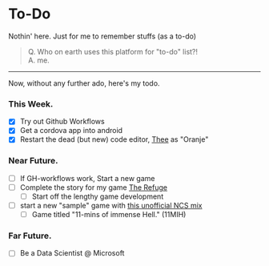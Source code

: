 # To-Do
Nothin' here. Just for me to remember stuffs (as a to-do)
> Q. Who on earth uses this platform for "to-do" list?! 
  <br>A. me.
 
<hr>
Now, without any further ado, here's my todo.

### This Week.
- [X] Try out Github Workflows
- [X] Get a cordova app into android
- [X] Restart the dead (but new) code editor, [Thee](https://github.com/whmsft/thee) as "Oranje"

### Near Future.
- [ ] If GH-workflows work, Start a new game
- [ ] Complete the story for my game [The Refuge](https://github.com/whmsft/refuge)
  - [ ] Start off the lengthy game development
- [ ] start a new "sample" game with [this unofficial NCS mix](https://www.youtube.com/watch?v=_lSZbkzINGc)
  - [ ] Game titled "11-mins of immense Hell." (11MIH)

### Far Future.
- [ ] Be a Data Scientist @ Microsoft
